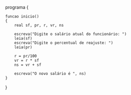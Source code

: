<!-- 1. Ler o salário mensal atual de um funcionário e o percentual de reajuste. Calcular e escrever o valor do novo salário -->

programa
{
	
	funcao inicio()
	{
		real sf, pr, r, vr, ns

		escreva("Digite o salário atual do funcionário: ")
		leia(sf)
		escreva("Digite o percentual de reajuste: ")
		leia(pr)

		r = pr/100
		vr = r * sf
		ns = vr + sf

		escreva("O novo salário é ", ns)
	}
}
